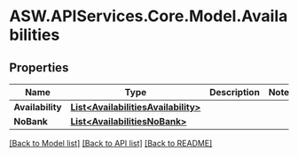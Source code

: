 
# ASW.APIServices.Core.Model.Availabilities

## Properties

Name | Type | Description | Notes
------------ | ------------- | ------------- | -------------
**Availability** | [**List&lt;AvailabilitiesAvailability&gt;**](AvailabilitiesAvailability.md) |  | 
**NoBank** | [**List&lt;AvailabilitiesNoBank&gt;**](AvailabilitiesNoBank.md) |  | 

[[Back to Model list]](../README.md#documentation-for-models)
[[Back to API list]](../README.md#documentation-for-api-endpoints)
[[Back to README]](../README.md)

